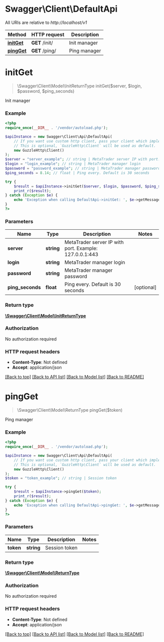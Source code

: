 # Swagger\Client\DefaultApi

All URIs are relative to *http://localhost/v1*

Method | HTTP request | Description
------------- | ------------- | -------------
[**initGet**](DefaultApi.md#initGet) | **GET** /init/ | Init manager
[**pingGet**](DefaultApi.md#pingGet) | **GET** /ping/ | Ping manager


# **initGet**
> \Swagger\Client\Model\InitReturnType initGet($server, $login, $password, $ping_seconds)

Init manager



### Example
```php
<?php
require_once(__DIR__ . '/vendor/autoload.php');

$apiInstance = new Swagger\Client\Api\DefaultApi(
    // If you want use custom http client, pass your client which implements `GuzzleHttp\ClientInterface`.
    // This is optional, `GuzzleHttp\Client` will be used as default.
    new GuzzleHttp\Client()
);
$server = "server_example"; // string | MetaTrader server IP with port. Example: 127.0.0.1:443
$login = "login_example"; // string | MetaTrader manager login
$password = "password_example"; // string | MetaTrader manager password
$ping_seconds = 8.14; // float | Ping every. Default is 30 seconds

try {
    $result = $apiInstance->initGet($server, $login, $password, $ping_seconds);
    print_r($result);
} catch (Exception $e) {
    echo 'Exception when calling DefaultApi->initGet: ', $e->getMessage(), PHP_EOL;
}
?>
```

### Parameters

Name | Type | Description  | Notes
------------- | ------------- | ------------- | -------------
 **server** | **string**| MetaTrader server IP with port. Example: 127.0.0.1:443 |
 **login** | **string**| MetaTrader manager login |
 **password** | **string**| MetaTrader manager password |
 **ping_seconds** | **float**| Ping every. Default is 30 seconds | [optional]

### Return type

[**\Swagger\Client\Model\InitReturnType**](../Model/InitReturnType.md)

### Authorization

No authorization required

### HTTP request headers

 - **Content-Type**: Not defined
 - **Accept**: application/json

[[Back to top]](#) [[Back to API list]](../../README.md#documentation-for-api-endpoints) [[Back to Model list]](../../README.md#documentation-for-models) [[Back to README]](../../README.md)

# **pingGet**
> \Swagger\Client\Model\ReturnType pingGet($token)

Ping manager



### Example
```php
<?php
require_once(__DIR__ . '/vendor/autoload.php');

$apiInstance = new Swagger\Client\Api\DefaultApi(
    // If you want use custom http client, pass your client which implements `GuzzleHttp\ClientInterface`.
    // This is optional, `GuzzleHttp\Client` will be used as default.
    new GuzzleHttp\Client()
);
$token = "token_example"; // string | Session token

try {
    $result = $apiInstance->pingGet($token);
    print_r($result);
} catch (Exception $e) {
    echo 'Exception when calling DefaultApi->pingGet: ', $e->getMessage(), PHP_EOL;
}
?>
```

### Parameters

Name | Type | Description  | Notes
------------- | ------------- | ------------- | -------------
 **token** | **string**| Session token |

### Return type

[**\Swagger\Client\Model\ReturnType**](../Model/ReturnType.md)

### Authorization

No authorization required

### HTTP request headers

 - **Content-Type**: Not defined
 - **Accept**: application/json

[[Back to top]](#) [[Back to API list]](../../README.md#documentation-for-api-endpoints) [[Back to Model list]](../../README.md#documentation-for-models) [[Back to README]](../../README.md)

